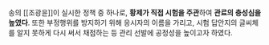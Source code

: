 송의 [[조광윤]]이 실시한 정책 중 하나로, **황제가 직접 시험을 주관**하여 **관료의 충성심을 높였다**.
또한 부정행위를 방지하기 위해 응시자의 이름을 가리고, 시험 답안지의 글씨체를 알지 못하게 다시 써서 채점하는 등 관리 선발에 공정성을 높이고자 하였다.